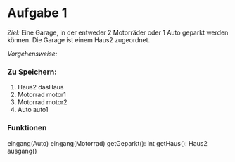 # Aufgabe 1
*Ziel:* Eine Garage, in der entweder 2 Motorräder oder 1 Auto geparkt werden können. Die Garage ist einem Haus2 zugeordnet.

*Vorgehensweise:*
### Zu Speichern:
1. Haus2 dasHaus
2. Motorrad motor1
3. Motorrad motor2
4. Auto auto1

### Funktionen
eingang(Auto)
eingang(Motorrad)
getGeparkt(): int
getHaus(): Haus2
ausgang()
